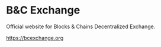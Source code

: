 # B&C Exchange

Official website for Blocks &amp; Chains Decentralized Exchange.

<https://bcexchange.org>
